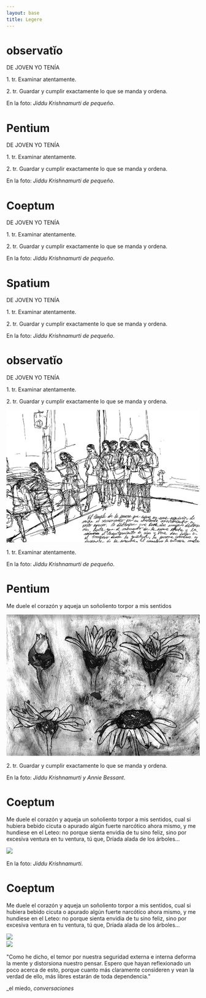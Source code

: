 ```yaml
---
layout: base
title: Legere
---
```


<div class='lolo cf'>
	<div class='col-lg-12 col-md-12 col-sm-12 col-xs-12 height-2 der lala'>
		<h1 class='titular'>observatĭo</h1>
		<p class='description'>DE JOVEN YO TENÍA</p>
		<p class='description'>
		1. tr. Examinar atentamente.</p>
		<p class='description'>
		2. tr. Guardar y cumplir exactamente lo que se manda y ordena.</p>
	</div>
	<div class='transparente'>
		<p class='description'>
		En la foto: <i>Jiddu Krishnamurti de pequeño</i>.</p>
	</div>
</div>

<div class='lolo cf'>
	<div class='col-lg-12 col-md-12 col-sm-12 col-xs-12 height-2 der lala'>
		<h1 class='titular'>Pentium</h1>
		<p class='description'>DE JOVEN YO TENÍA</p>
		<p class='description'>
		1. tr. Examinar atentamente.</p>
		<p class='description'>
		2. tr. Guardar y cumplir exactamente lo que se manda y ordena.</p>
	</div>
	<div class='transparente'>
		<p class='description'>
		En la foto: <i>Jiddu Krishnamurti de pequeño</i>.</p>
	</div>
</div>

<div class='lolo cf'>
	<div class='col-lg-12 col-md-12 col-sm-12 col-xs-12 height-2 der lala'>
		<h1 class='titular'>Coeptum</h1>
		<p class='description'>DE JOVEN YO TENÍA</p>
		<p class='description'>
		1. tr. Examinar atentamente.</p>
		<p class='description'>
		2. tr. Guardar y cumplir exactamente lo que se manda y ordena.</p>
	</div>
	<div class='transparente'>
		<p class='description'>
		En la foto: <i>Jiddu Krishnamurti de pequeño</i>.</p>
	</div>
</div>

<div class='lolo cf'>
	<div class='col-lg-12 col-md-12 col-sm-12 col-xs-12 height-2 der lala'>
		<h1 class='titular'>Spatium</h1>
		<p class='description'>DE JOVEN YO TENÍA</p>
		<p class='description'>
		1. tr. Examinar atentamente.</p>
		<p class='description'>
		2. tr. Guardar y cumplir exactamente lo que se manda y ordena.</p>
	</div>
	<div class='transparente'>
		<p class='description'>
		En la foto: <i>Jiddu Krishnamurti de pequeño</i>.</p>
	</div>
</div>

<!-- primera fila -->
<div class='lolo cf'>
	<div class='col-lg-6 col-md-6 col-sm-6 col-xs-12 height-2 der lala'>
		<h1 class='titular'>observatĭo</h1>
		<p class='description'>DE JOVEN YO TENÍA</p>
		<p class='description'>
		1. tr. Examinar atentamente.</p>
		<p class='description'>
		2. tr. Guardar y cumplir exactamente lo que se manda y ordena.</p>
	</div>
	<div class='col-lg-6 col-md-6 col-sm-6 col-xs-12 height-2'>
		<div class='fila'>
			<img src='/img/observacion-1.jpg'>
		</div>
		<p class='definicion'>
		1. tr. Examinar atentamente.</p>
	</div>
	<div class='transparente'>
		<p class='description'>
		En la foto: <i>Jiddu Krishnamurti de pequeño</i>.</p>
	</div>
</div>
<!-- segunda fila -->
<div class='lolo cf'>
	<div class='col-lg-6 col-md-6 col-sm-6 col-xs-12 height-2 der lala'>
		<h1 class='titular'>Pentium</h1>
		<p class='description'>
		Me duele el corazón y aqueja un soñoliento
		torpor a mis sentidos</p>
	</div>
	<div class='col-lg-6 col-md-6 col-sm-6 col-xs-12 height-2'>
		<div class='fila'>
			<img src='/img/flores.jpg'>
		</div>
		<p class='definicion'>
		2. tr. Guardar y cumplir exactamente lo que se manda y ordena.</p>
	</div>
	<div class='transparente'>
		<p class='description'>
		En la foto: <i>Jiddu Krishnamurti y Annie Bessant</i>.</p>
	</div>
</div>
<!-- tercera fila -->
<div class='lolo cf'>
	<div class='col-lg-6 col-md-6 col-sm-6 col-xs-12 height-2 der lala'>
		<h1 class='titular'>Coeptum</h1>
		<p class='description'>
		Me duele el corazón y aqueja un soñoliento
		torpor a mis sentidos, cual si hubiera bebido
		cicuta o apurado algún fuerte narcótico
		ahora mismo, y me hundiese en el Leteo:
		no porque sienta envidia de tu sino feliz,
		sino por excesiva ventura en tu ventura,
		tú que, Dríada alada de los árboles...</p>
	</div>
	<div class='col-lg-6 col-md-6 col-sm-6 col-xs-12 height-2'>
		<div class='fila'>
			<img src='http://theosophy.ph/encyclo/images/e/ef/TE_Krishnamurti.jpg'>
		</div>
	</div>
	<div class='transparente'>
		<p class='description'>
		En la foto: <i>Jiddu Krishnamurti</i>.</p>
	</div>
</div>
<!-- cuarta fila -->
<div class='lolo cf'>
	<div class='col-lg-6 col-md-6 col-sm-6 col-xs-12 height-2 der lala'>
		<h1 class='titular'>Coeptum</h1>
		<p class='description'>
		Me duele el corazón y aqueja un soñoliento
		torpor a mis sentidos, cual si hubiera bebido
		cicuta o apurado algún fuerte narcótico
		ahora mismo, y me hundiese en el Leteo:
		no porque sienta envidia de tu sino feliz,
		sino por excesiva ventura en tu ventura,
		tú que, Dríada alada de los árboles...</p>
	</div>
	<div class='col-lg-6 col-md-6 col-sm-6 col-xs-12 height-2'>
		<div class='fila'>
			<img src='http://www.visionealchemica.com/wp-content/uploads/2012/07/jiddukrishnamurtijeune.jpg'>
		</div>
	</div>
</div>
<!-- quinta fila -->
<div class='lolo cf'>
	<div class='col-lg-6 col-md-6 col-sm-6 col-xs-12 height-3 der'>
		<div class='fila'>
			<img src='https://janeadamsart.files.wordpress.com/2012/08/6-krishnamurti-at-saanen.jpg'>
		</div>
	</div>
	<div class='col-lg-6 col-md-6 col-sm-6 col-xs-12 lala height-2'>
		<p class='description'>
		"Como he dicho, el temor por nuestra seguridad externa e interna deforma la mente y distorsiona nuestro pensar. Espero que hayan reflexionado un poco acerca de esto, porque cuanto más claramente consideren y vean la verdad de ello, más libres estarán de toda dependencia."</p>
		<p class='author blanco'>_el miedo, <i>conversaciones</i></p>
	</div>
</div>
